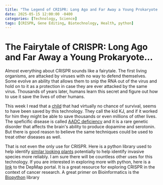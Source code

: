 ```yaml
---
title: "The Legend of CRISPR: Long Ago and Far Away a Young Prokaryote..."
date: 2025-05-15 12:00:00 -0400
categories: [Technology, Science]
tags: [CRISPR, Gene Editing, Biotechnology, Health, python]
---
```


# The Fairytale of CRISPR: Long Ago and Far Away a Young Prokaryote...
Almost everything about CRISPR sounds like a fairytale. The first living organisms, are attacked by viruses with no way to defend themselves. Some evolve an ability that allows them to snip the RNA out of the virus and hold on to it as a protection in case they are ever attacked by the same virus. Thousands of years later, humans learn this secret and figure out how to use it save the lives of other humans.

This week I read that a [child](https://www.nytimes.com/2025/05/15/health/gene-editing-personalized-rare-disorders.html) that had virtually no chance of survival, seems to have been saved by this technology. They call the kid KJ, and if it worked for him they might be able to save thousands or even millions of other lives. The speficific disease is called [AADC deficiency](https://www.ncbi.nlm.nih.gov/pmc/articles/PMC10000000/) and it is a rare genetic disorder that affects the brain's ability to produce dopamine and serotonin. But there is good reason to believe the same techniques could be used to treat other diseases as well.

That is not even the only use for CRISPR. Here is a python library used to help identify [similar looking plants](https://pubmed.ncbi.nlm.nih.gov/38768250/) potentially to help identify invasive species more reliably. I am sure there will be countless other uses for this technology.  If you are interested in exploring more with python, here is a [link](https://depmap.org/portal/data_page/?tab=overview) to the DepMap portal. It is a great resource for exploring CRISPR in the context of cancer research. A great primer on Bioinformatics is the [Biopython](https://biopython.org/) library